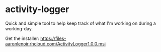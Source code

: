 activity-logger
===============

Quick and simple tool to help keep track of what I'm working on during a working-day.

Get the installer: https://files-aaronlenoir.rhcloud.com/ActivityLogger1.0.0.msi

